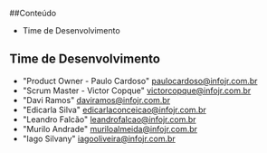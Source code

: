 ##Conteúdo
* Time de Desenvolvimento

## Time de Desenvolvimento
* "Product Owner - Paulo Cardoso" <paulocardoso@infojr.com.br> 
* "Scrum Master - Victor Copque" <victorcopque@infojr.com.br>
* "Davi Ramos" <daviramos@infojr.com.br>
* "Edicarla Silva" <edicarlaconceicao@infojr.com.br>
* "Leandro Falcão" <leandrofalcao@infojr.com.br>
* "Murilo Andrade" <muriloalmeida@infojr.com.br>
* "Iago Silvany" <iagooliveira@infojr.com.br>

